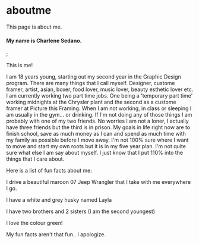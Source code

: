 # aboutme
This page is about me.
 <h4><p>My name is Charlene Sedano.</p></h4>
<img src"">;
<p>This is me!</p>
<p>I am 18 years young, starting out my second year in the Graphic Design program. There are many things that I call myself. Designer, custome framer, artist, asian, boxer, food lover, music lover, beauty esthetic lover etc. I am currently working two part time jobs. One being a 'temporary part time' working midnights at the Chrysler plant and the second as a custome framer at Picture this Framing. When I am not working, in class or sleeping I am usually in the gym... or drinking. If I'm not doing any of those things I am probably with one of my two friends. No worries I am not a loner, I actually have three friends but the third is in prison. My goals in life right now are to finish school, save as much money as I can and spend as much time with my family as possible before I move away. I'm not 100% sure where I want to move and start my own roots but it is in my five year plan. I'm not quite sure what else I am say about myself. I just know that I put 110% into the things that I care about.</p>
<p>Here is a list of fun facts about me:</p>
<p>I drive a beautiful maroon 07 Jeep Wrangler that I take with me everywhere I go. </p>
<p>I have a white and grey husky named Layla</p>
<p>I have two brothers and 2 sisters (I am the second youngest)</p>
<p>I love the colour green!</p>
<p>My fun facts aren't that fun.. I apologize.</p>
